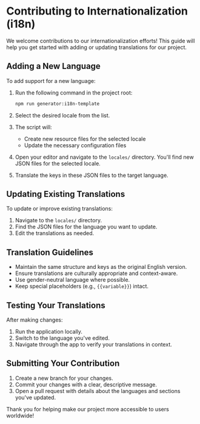 # Contributing to Internationalization (i18n)

We welcome contributions to our internationalization efforts! This guide will help you get started with adding or updating translations for our project.

## Adding a New Language

To add support for a new language:

1. Run the following command in the project root:

   ```bash
   npm run generator:i18n-template
   ```

2. Select the desired locale from the list.

3. The script will:
   - Create new resource files for the selected locale
   - Update the necessary configuration files

4. Open your editor and navigate to the `locales/` directory. You'll find new JSON files for the selected locale.

5. Translate the keys in these JSON files to the target language.

## Updating Existing Translations

To update or improve existing translations:

1. Navigate to the `locales/` directory.
2. Find the JSON files for the language you want to update.
3. Edit the translations as needed.

## Translation Guidelines

- Maintain the same structure and keys as the original English version.
- Ensure translations are culturally appropriate and context-aware.
- Use gender-neutral language where possible.
- Keep special placeholders (e.g., `{{variable}}`) intact.

## Testing Your Translations

After making changes:

1. Run the application locally.
2. Switch to the language you've edited.
3. Navigate through the app to verify your translations in context.

## Submitting Your Contribution

1. Create a new branch for your changes.
2. Commit your changes with a clear, descriptive message.
3. Open a pull request with details about the languages and sections you've updated.

Thank you for helping make our project more accessible to users worldwide!
